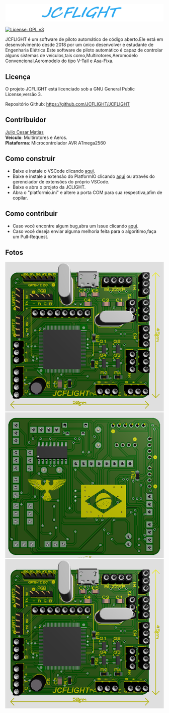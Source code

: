 ![JCFLIGHT](Photos/Logo.png)

[![License: GPL v3](https://img.shields.io/badge/License-GPLv3-blue.svg)](https://www.gnu.org/licenses/gpl-3.0)

JCFLIGHT é um software de piloto automático de código aberto.Ele está em desenvolvimento desde 2018 por um único desenvolver e estudante de Engenharia Elétrica.Este software de piloto automático é capaz de controlar alguns sistemas de veículos,tais como,Multirotores,Aeromodelo Convencional,Aeromodelo do tipo V-Tail e Asa-Fixa.

## Licença

O projeto JCFLIGHT está licenciado sob a GNU General Public License,versão 3.

Repositório Github: https://github.com/JCFLIGHT/JCFLIGHT

## Contribuidor

[Julio Cesar Matias](https://github.com/JuliooCesarMDM)                                                        
**Veículo**: Multirotores e Aeros.                                                                    
**Plataforma**: Microcontrolador AVR ATmega2560     

## Como construir

- Baixe e instale o VSCode clicando [aqui](https://visualstudio.microsoft.com/pt-br/downloads/).
- Baixe e instale a extensão do PlatformIO clicando [aqui](https://platformio.org/platformio-ide) ou através do gerenciador de extensões do próprio VSCode.
- Baixe e abra o projeto da JCLIGHT.
- Abra o "platformio.ini" e altere a porta COM para sua respectiva,afim de copilar.

## Como contribuir

- Caso você encontre algum bug,abra um Issue clicando [aqui](https://github.com/JCFLIGHT/JCFLIGHT/issues).
- Caso você deseja enviar alguma melhoria feita para o algoritimo,faça um Pull-Request.

## Fotos

![JCFLIGHT](Photos/Front.png)
![JCFLIGHT](Photos/Back.png)
![JCFLIGHT](Photos/Front.png)
